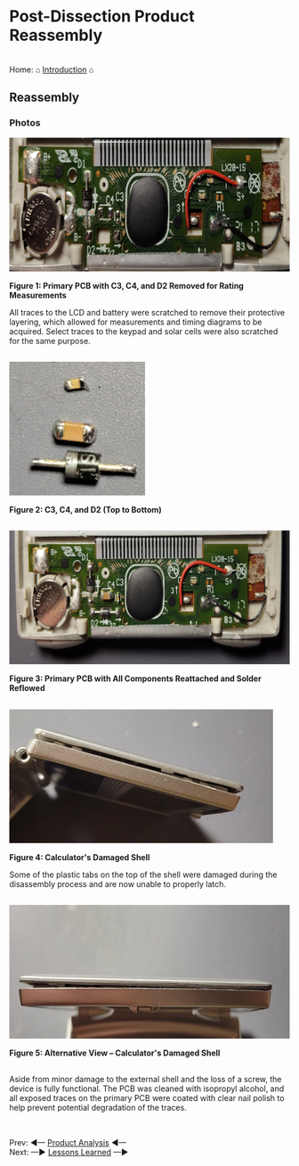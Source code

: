 # Post-Dissection Product Reassembly

<br> Home: &#x2302; [Introduction](../index.md) &#x2302;  

##

## Reassembly

### Photos

<img src="../images/reassembly/1.jpg" width="" height="240"
alt="CASIO SL-100L Primary PCB — Post Dissection (Un-Assembled)"
title="CASIO SL-100L Primary PCB — Post Dissection (Un-Assembled)">

**Figure 1: Primary PCB with C3, C4, and D2 Removed for Rating Measurements**

All traces to the LCD and battery were scratched to remove their protective layering, which allowed for measurements and timing diagrams to be acquired. Select traces to the keypad and solar cells were also scratched for the same purpose.

##

<img src="../images/reassembly/2.jpg" width="" height="240"
alt="CASIO SL-100L Unique Capacitors and Diode"
title="CASIO SL-100L Unique Capacitors and Diode">

**Figure 2: C3, C4, and D2 (Top to Bottom)**

##

<img src="../images/reassembly/3.jpg" width="" height="240"
alt="CASIO SL-100L Primary PCB — Post Dissection (Reassembled)"
title="CASIO SL-100L Primary PCB — Post Dissection (Reassembled)">

**Figure 3: Primary PCB with All Components Reattached and Solder Reflowed**

##

<img src="../images/reassembly/4.jpg" width="" height="240"
alt="CASIO SL-100L Folding-Shell Side — Post Dissection"
title="CASIO SL-100L Folding-Shell Side — Post Dissection">

**Figure 4: Calculator's Damaged Shell**

Some of the plastic tabs on the top of the shell were damaged during the disassembly process and are now unable to properly latch.

##

<img src="../images/reassembly/5.jpg" width="" height="240"
alt="CASIO SL-100L Folding-Shell Top — Post Dissection"
title="CASIO SL-100L Folding-Shell Top — Post Dissection">

**Figure 5: Alternative View – Calculator's Damaged Shell**

##

Aside from minor damage to the external shell and the loss of a screw, the device is fully functional. The PCB was cleaned with isopropyl alcohol, and all exposed traces on the primary PCB were coated with clear nail polish to help prevent potential degradation of the traces.

##

<br> Prev: ◄— [Product Analysis](../markdown/analysis.md) ◄—  
Next: —► [Lessons Learned](../markdown/learned.md) —►

##
